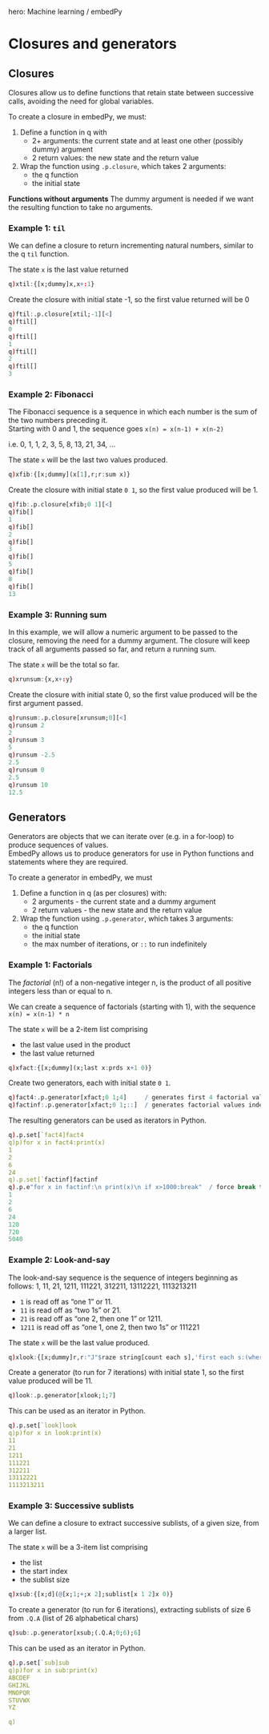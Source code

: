 hero: <i class="fa fa-share-alt"></i> Machine learning / embedPy

# Closures and generators


## Closures

Closures allow us to define functions that retain state between successive calls, avoiding the need for global variables.  


To create a closure in embedPy, we must:

1. Define a function in q with
    -   2+ arguments: the current state and at least one other (possibly dummy) argument
    -   2 return values: the new state and the return value  
1. Wrap the function using `.p.closure`, which takes 2 arguments:
    -   the q function
    -   the initial state

**Functions without arguments** The dummy argument is needed if we want the resulting function to take no arguments.


### Example 1: `til`

We can define a closure to return incrementing natural numbers, similar to the q `til` function.  

The state `x` is the last value returned
```q
q)xtil:{[x;dummy]x,x+:1}
```
Create the closure with initial state -1, so the first value returned will be 0
```q
q)ftil:.p.closure[xtil;-1][<]
q)ftil[]
0
q)ftil[]
1
q)ftil[]
2
q)ftil[]
3
```

### Example 2: Fibonacci

The Fibonacci sequence is a sequence in which each number is the sum of the two numbers preceding it.  
Starting with 0 and 1, the sequence goes `x(n) = x(n-1) + x(n-2)`

i.e. 0, 1, 1, 2, 3, 5, 8, 13, 21, 34, …

The state `x` will be the last two values produced.
```q
q)xfib:{[x;dummy](x[1],r;r:sum x)}
```
Create the closure with initial state `0 1`, so the first value produced will be 1.
```q
q)fib:.p.closure[xfib;0 1][<]
q)fib[]
1
q)fib[]
2
q)fib[]
3
q)fib[]
5
q)fib[]
8
q)fib[]
13
```


### Example 3: Running sum

In this example, we will allow a numeric argument to be passed to the closure, removing the need for a dummy argument. The closure will keep track of all arguments passed so far, and return a running sum.

The state `x` will be the total so far.
```q
q)xrunsum:{x,x+:y}
```
Create the closure with initial state 0, so the first value produced will be the first argument passed.
```q
q)runsum:.p.closure[xrunsum;0][<]
q)runsum 2
2
q)runsum 3
5
q)runsum -2.5
2.5
q)runsum 0
2.5
q)runsum 10
12.5
```


## Generators

Generators are objects that we can iterate over (e.g. in a for-loop) to produce sequences of values.  
EmbedPy allows us to produce generators for use in Python functions and statements where they are required.

To create a generator in embedPy, we must

1. Define a function in q (as per closures) with:
    -   2 arguments - the current state and a dummy argument
    -   2 return values - the new state and the return value  
1. Wrap the function using `.p.generator`, which takes 3 arguments:
    -   the q function
    -   the initial state
    -   the max number of iterations, or `::` to run indefinitely


### Example 1: Factorials

The _factorial_ (n!) of a non-negative integer n, is the product of all positive integers less than or equal to n.  

We can create a sequence of factorials (starting with 1), with the sequence  `x(n) = x(n-1) * n`

The state `x` will be a 2-item list comprising

-   the last value used in the product
-   the last value returned

```q
q)xfact:{[x;dummy](x;last x:prds x+1 0)}
```
Create two generators, each with initial state `0 1`.
```q
q)fact4:.p.generator[xfact;0 1;4]     / generates first 4 factorial values
q)factinf:.p.generator[xfact;0 1;::]  / generates factorial values indefinitely
```
The resulting generators can be used as iterators in Python.
```q
q).p.set[`fact4]fact4
q)p)for x in fact4:print(x)
1
2
6
24
q).p.set[`factinf]factinf
q).p.e"for x in factinf:\n print(x)\n if x>1000:break"  / force break to stop iteration
1
2
6
24
120
720
5040
```


### Example 2: Look-and-say

The look-and-say sequence is the sequence of integers beginning as follows:
1, 11, 21, 1211, 111221, 312211, 13112221, 1113213211

* `1` is read off as “one 1” or 11.
* `11` is read off as “two 1s” or 21.
* `21` is read off as “one 2, then one 1” or 1211.
* `1211` is read off as “one 1, one 2, then two 1s” or 111221

The state `x` will be the last value produced.
```q
q)xlook:{[x;dummy]r,r:"J"$raze string[count each s],'first each s:(where differ s)_s:string x}
```
Create a generator (to run for 7 iterations) with initial state 1, so the first value produced will be 11.
```q
q)look:.p.generator[xlook;1;7]
```
This can be used as an iterator in Python.
```q
q).p.set[`look]look
q)p)for x in look:print(x)
11
21
1211
111221
312211
13112221
1113213211
```


### Example 3: Successive sublists

We can define a closure to extract successive sublists, of a given size, from a larger list.  

The state `x` will be a 3-item list comprising

-   the list
-   the start index
-   the sublist size

```q
q)xsub:{[x;d](@[x;1;+;x 2];sublist[x 1 2]x 0)}
```
To create a generator (to run for 6 iterations), extracting sublists of size 6 from `.Q.A` (list of 26 alphabetical chars)
 ```q
 q)sub:.p.generator[xsub;(.Q.A;0;6);6]
 ```
This can be used as an iterator in Python.
```q
q).p.set[`sub]sub
q)p)for x in sub:print(x)
ABCDEF
GHIJKL
MNOPQR
STUVWX
YZ

q)
```


